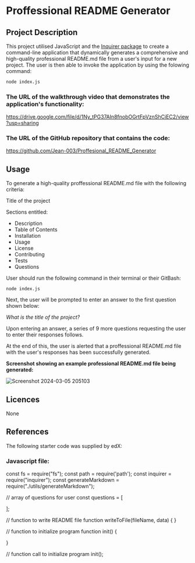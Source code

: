 # Proffessional README Generator

## Project Description

This project utilised JavaScript and the [Inquirer package](https://www.npmjs.com/package/inquirer) to create a command-line application that dynamically generates a comprehensive and high-quality professional README.md file from a user's input for a new project. The user is then able to invoke the application by using the folowing command:

```bash
node index.js
```

### The URL of the walkthrough video that demonstrates the application's functionality:

https://drive.google.com/file/d/1Ny_tPG37AIn8fnobOGrtFpVznShCiEC2/view?usp=sharing

### The URL of the GitHub repository that contains the code:

https://github.com/Jean-003/Proffesional_README_Generator

## Usage

To generate a high-quality proffessional README.md file with the following criteria:

Title of the project

Sections entitled:

- Description
- Table of Contents
- Installation
- Usage
- License
- Contributing
- Tests
- Questions


User should run the following command in their terminal or their GitBash:

```
node index.js

```

Next, the user will be prompted to enter an answer to the first question shown below:

_What is the title of the project?_

Upon entering an answer, a series of 9 more questions requesting the user to enter their responses follows.

At the end of this, the user is alerted that a proffessional README.md file with the user's responses has been successfully generated.

**Screenshot showing an example professional README.md file being generated:**


![Screenshot 2024-03-05 205103](https://github.com/Jean-003/Proffesional_README_Generator/assets/152238337/9b1c8633-2e6d-431d-aba5-4dd05e818a04)


## Licences 

None

## References 

The following starter code was supplied by edX:

### Javascript file:

const fs = require("fs");
const path = require('path');
const inquirer = require("inquirer");
const generateMarkdown = require("./utils/generateMarkdown");

// array of questions for user
const questions = [

];

// function to write README file
function writeToFile(fileName, data) {
}

// function to initialize program
function init() {

}

// function call to initialize program
init();





